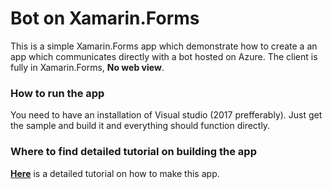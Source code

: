 # Bot on Xamarin.Forms

This is a simple Xamarin.Forms app which demonstrate how to create a an app which communicates directly with a bot hosted on Azure.
The client is fully in Xamarin.Forms, **No web view**. 

### How to run the app

You need to have an installation of Visual studio (2017 prefferably). 
Just get the sample and build it and everything should function directly. 

### Where to find detailed tutorial on building the app

[**Here**](http://doumer.me/2018/02/02/xamarin-forms-bot-framework-mvvm/) is a detailed tutorial on how to make this app.
